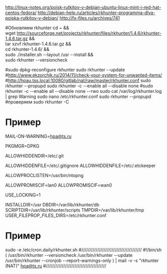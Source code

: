 http://linux-notes.org/poisk-rutkitov-v-debian-ubuntu-linux-mint-i-red-hat-centos-fedora/
http://debian-help.ru/articles/rkhunter-programma-dlya-poiska-rutkitov-v-debian/
http://fx-files.ru/archives/741


#Обновляем rkhunter 
cd ~ && \
wget http://sourceforge.net/projects/rkhunter/files/rkhunter/1.4.6/rkhunter-1.4.6.tar.gz && \
tar xzvf rkhunter-1.4.6.tar.gz && \
cd rkhunter-1.4.6/ && \
sudo ./installer.sh --layout /usr --install && \
sudo rkhunter --versioncheck

#sudo dpkg-reconfigure rkhunter
sudo rkhunter --update
#http://www.ekzorchik.ru/2014/11/check-your-system-for-unwanted-items/
#http://hpau.tss.local:10080/gitlab/nat/raw/master/rkhunter.conf
sudo rkhunter --propupd
sudo rkhunter -c --enable all --disable none
#sudo rkhunter -c --enable all --disable none --rwo
sudo cat /var/log/rkhunter.log | grep Warning
sudo nano /etc/rkhunter.conf
sudo rkhunter --propupd
#проверяем
sudo rkhunter -C






# Пример
MAIL-ON-WARNING=hpa@ts.ru

PKGMGR=DPKG

ALLOWHIDDENDIR=/etc/.git

ALLOWHIDDENFILE=/etc/.gitignore
ALLOWHIDDENFILE=/etc/.etckeeper

ALLOWPROCLISTEN=/usr/bin/ntopng

ALLOWPROMISCIF=lan0
ALLOWPROMISCIF=wan0

USE_LOCKING=1

INSTALLDIR=/usr
DBDIR=/var/lib/rkhunter/db
SCRIPTDIR=/usr/lib/rkhunter/scripts
TMPDIR=/var/lib/rkhunter/tmp
USER_FILEPROP_FILES_DIRS=/etc/rkhunter.conf


# Пример


sudo -e /etc/cron.daily/rkhunter.sh
#//////////////////////////////////////
#!/bin/sh
(
/usr/bin/rkhunter --versioncheck
/usr/bin/rkhunter --update
/usr/bin/rkhunter --cronjob --report-warnings-only
) | mail -v -s "rkhunter (NAT)" hpa@ts.ru
#//////////////////////////////////////
